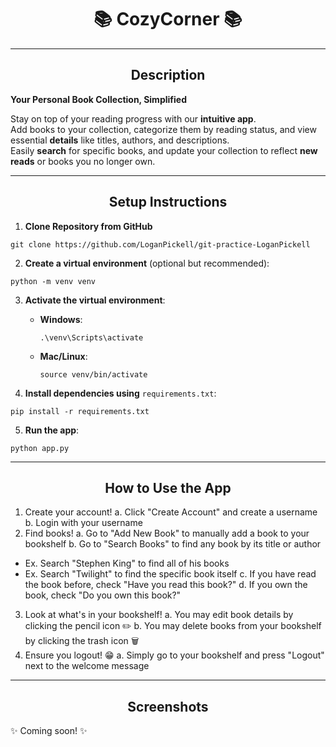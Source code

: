 # <h1 align="center">📚 CozyCorner 📚</h1>

---

## <h2 align="center"> Description </h2>

**Your Personal Book Collection, Simplified**

Stay on top of your reading progress with our **intuitive app**.  
Add books to your collection, categorize them by reading status, and view essential **details** like titles, authors,
and descriptions.  
Easily **search** for specific books, and update your collection to reflect **new reads** or books you no longer own.

---

## <h2 align="center"> Setup Instructions </h2>

1. **Clone Repository from GitHub**

```
git clone https://github.com/LoganPickell/git-practice-LoganPickell
```

2. **Create a virtual environment** (optional but recommended):

```
python -m venv venv
```

3. **Activate the virtual environment**:
    - **Windows**:
      ```
      .\venv\Scripts\activate
      ```
    - **Mac/Linux**:
      ```
      source venv/bin/activate
      ```

4. **Install dependencies using** `requirements.txt`:

```
pip install -r requirements.txt
```

5. **Run the app**:

```
python app.py
```

---

## <h2 align="center"> How to Use the App </h2>

1. Create your account!
a. Click "Create Account" and create a username
b. Login with your username
2. Find books!
a. Go to "Add New Book" to manually add a book to your bookshelf
b. Go to "Search Books" to find any book by its title or author
* Ex. Search "Stephen King" to find all of his books
* Ex. Search "Twilight" to find the specific book itself
c. If you have read the book before, check "Have you read this book?"
d. If you own the book, check "Do you own this book?"
3. Look at what's in your bookshelf!
a. You may edit book details by clicking the pencil icon ✏️
b. You may delete books from your bookshelf by clicking the trash icon 🗑️
4. Ensure you logout! 😁
a. Simply go to your bookshelf and press "Logout" next to the welcome message
---

## <h2 align="center"> Screenshots </h2>

✨ Coming soon! ✨
